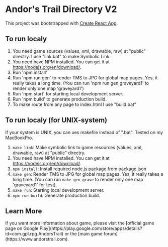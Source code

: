 # Andor's Trail Directory V2

This project was bootstrapped with [Create React App](https://github.com/facebook/create-react-app).

## To run localy

1. You need game sources (values, xml, drawable, raw) at "public" directry. I use "link.bat" to make Symbolic Link.
2. You need have NPM installed. You can get it at https://nodejs.org/en/download/. 
3. Run 'npm install'
4. Run 'npm run gen' to render TMS to JPG for global map pages. Yes, it really takes a long time. (You can run 'npm run gen graveyard1' to render only one map 'graveyard1')
5. Run 'npm start' for starting local development server.
6. Run 'npm build' to generate production build.
7. To make route from any page to index.html I use "build.bat"

## To run localy (for UNIX-system)

If your system is UNIX, you can ues makefile instead of ".bat". Tested on my MacBookPro.

1. `make link`: Make symbolic link to game resources (values, xml, drawable, raw) at "public" directry.
2. You need have NPM installed. You can get it at https://nodejs.org/en/download/.
3. `npm install`: Install required node.js package from package.json
4. `make gen`: Render TMS to JPG for global map pages. Yes, it really takes a long time. (You can run `make gen_grave` to render only one map 'graveyard1' for test).
5. `make run`: Starting local development server.
6. `npm run build`: Generate production build.
<!-- 7. To make route from any pages to index.html I use "build.bat" -->

## Learn More

<p>If you want more information about game, please visit the [official game page on Google Play](https://play.google.com/store/apps/details?id=com.gpl.rpg.AndorsTrail) or the [main game forum](https://www.andorstrail.com).</p> 


